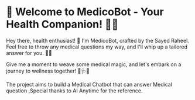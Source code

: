 # 🌟 Welcome to MedicoBot - Your Health Companion! 🤖💉

Hey there, health enthusiast! 👋 I'm MedicoBot, crafted by the Sayed Raheel. Feel free to throw any medical questions my way, and I'll whip up a tailored answer for you. 🚀✨

Give me a moment to weave some medical magic, and let's embark on a journey to wellness together! 💊🩺🌈


The project aims to build a Medical Chatbot that can answer Medical question
,Special thanks to AI Anytime for the reference.
